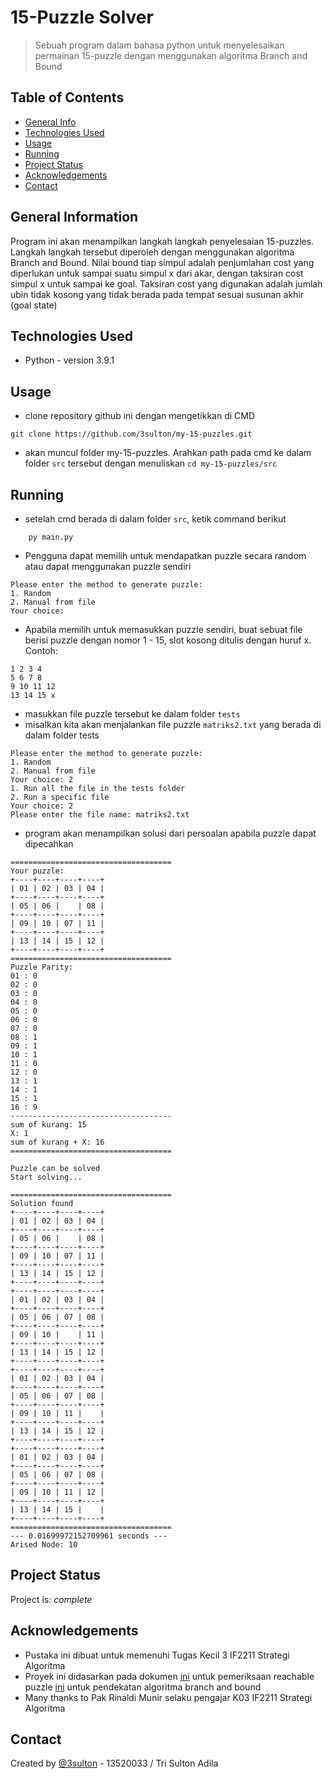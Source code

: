 # 15-Puzzle Solver
> Sebuah program dalam bahasa python untuk menyelesaikan permainan 15-puzzle dengan menggunakan algoritma Branch and Bound

## Table of Contents
* [General Info](#general-information)
* [Technologies Used](#technologies-used)
* [Usage](#usage)
* [Running](#running)
* [Project Status](#project-status)
* [Acknowledgements](#acknowledgements)
* [Contact](#contact)
<!-- * [License](#license) -->


## General Information
Program ini akan menampilkan langkah langkah penyelesaian 15-puzzles. Langkah langkah tersebut diperoleh dengan menggunakan algoritma Branch and Bound. Nilai bound tiap simpul adalah penjumlahan cost yang diperlukan untuk sampai suatu simpul x dari akar, dengan taksiran cost simpul x untuk sampai ke goal. Taksiran cost yang digunakan adalah jumlah ubin tidak kosong yang tidak berada pada tempat sesuai susunan akhir (goal state)


## Technologies Used
- Python - version 3.9.1
## Usage
- clone repository github ini dengan mengetikkan di CMD

```
git clone https://github.com/3sulton/my-15-puzzles.git
```
- akan muncul folder my-15-puzzles. Arahkan path pada cmd ke dalam folder `src` tersebut dengan menuliskan `cd my-15-puzzles/src`

## Running
- setelah cmd berada di dalam folder `src`, ketik command berikut
```
    py main.py
```
- Pengguna dapat memilih untuk mendapatkan puzzle secara random atau dapat menggunakan puzzle sendiri
```
Please enter the method to generate puzzle:
1. Random
2. Manual from file
Your choice: 
```
- Apabila memilih untuk memasukkan puzzle sendiri, buat sebuat file berisi puzzle dengan nomor 1 - 15, slot kosong ditulis dengan huruf x. Contoh:

```
1 2 3 4
5 6 7 8
9 10 11 12
13 14 15 x
```
- masukkan file puzzle tersebut ke dalam folder `tests`
- misalkan kita akan menjalankan file puzzle `matriks2.txt` yang berada di dalam folder tests
```
Please enter the method to generate puzzle:
1. Random
2. Manual from file
Your choice: 2
1. Run all the file in the tests folder
2. Run a specific file
Your choice: 2
Please enter the file name: matriks2.txt
```
- program akan menampilkan solusi dari persoalan apabila puzzle dapat dipecahkan

```
====================================
Your puzzle:
+----+----+----+----+
| 01 | 02 | 03 | 04 |
+----+----+----+----+
| 05 | 06 |    | 08 |
+----+----+----+----+
| 09 | 10 | 07 | 11 |
+----+----+----+----+
| 13 | 14 | 15 | 12 |
+----+----+----+----+
====================================
Puzzle Parity:
01 : 0
02 : 0
03 : 0
04 : 0
05 : 0
06 : 0
07 : 0
08 : 1
09 : 1
10 : 1
11 : 0
12 : 0
13 : 1
14 : 1
15 : 1
16 : 9
------------------------------------
sum of kurang: 15
X: 1
sum of kurang + X: 16
====================================

Puzzle can be solved
Start solving...

====================================
Solution found
+----+----+----+----+
| 01 | 02 | 03 | 04 |
+----+----+----+----+
| 05 | 06 |    | 08 |
+----+----+----+----+
| 09 | 10 | 07 | 11 |
+----+----+----+----+
| 13 | 14 | 15 | 12 |
+----+----+----+----+
+----+----+----+----+
| 01 | 02 | 03 | 04 |
+----+----+----+----+
| 05 | 06 | 07 | 08 |
+----+----+----+----+
| 09 | 10 |    | 11 |
+----+----+----+----+
| 13 | 14 | 15 | 12 |
+----+----+----+----+
+----+----+----+----+
| 01 | 02 | 03 | 04 |
+----+----+----+----+
| 05 | 06 | 07 | 08 |
+----+----+----+----+
| 09 | 10 | 11 |    |
+----+----+----+----+
| 13 | 14 | 15 | 12 |
+----+----+----+----+
+----+----+----+----+
| 01 | 02 | 03 | 04 |
+----+----+----+----+
| 05 | 06 | 07 | 08 |
+----+----+----+----+
| 09 | 10 | 11 | 12 |
+----+----+----+----+
| 13 | 14 | 15 |    |
+----+----+----+----+
====================================
--- 0.01699972152709961 seconds ---
Arised Node: 10

```
## Project Status
Project is: _complete_


## Acknowledgements
- Pustaka ini dibuat untuk memenuhi Tugas Kecil 3 IF2211 Strategi Algoritma
- Proyek ini didasarkan pada dokumen [ini](http://www.cs.umsl.edu/~sanjiv/classes/cs5130/lectures/bb.pdf) untuk pemeriksaan reachable puzzle [ini](https://www.geeksforgeeks.org/8-puzzle-problem-using-branch-and-bound/) untuk pendekatan algoritma branch and bound
- Many thanks to Pak Rinaldi Munir selaku pengajar K03 IF2211 Strategi Algoritma


## Contact
Created by [@3sulton](https://www.github.com/3sulton) - 13520033 / Tri Sulton Adila
